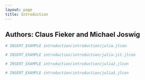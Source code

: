 ```yaml
---
layout: page
title: Introduction
---
```


## Authors: Claus Fieker and Michael Joswig

```julia
# INSERT_EXAMPLE introduction/introduction/julia.jlcon
```

```julia
# INSERT_EXAMPLE introduction/introduction/julia-jit.jlcon
```

```julia
# INSERT_EXAMPLE introduction/introduction/julia2.jlcon
```

```julia
# INSERT_EXAMPLE introduction/introduction/julia3.jlcon
```
